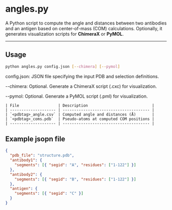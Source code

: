 # angles.py

A Python script to compute the angle and distances between two antibodies and an antigen based on center-of-mass (COM) calculations. Optionally, it generates visualization scripts for **ChimeraX** or **PyMOL**.

---

##  Usage

```bash
python angles.py config.json [--chimera] [--pymol]
```
config.json: JSON file specifying the input PDB and selection definitions.

--chimera: Optional. Generate a ChimeraX script (.cxc) for visualization.

--pymol: Optional. Generate a PyMOL script (.pml) for visualization.

```
| File                 | Description                            |
| -------------------- | -------------------------------------- |
| `<pdbtag>_angle.csv` | Computed angle and distances (Å)       |
| `<pdbtag>_coms.pdb`  | Pseudo-atoms at computed COM positions |
| -------------------- | -------------------------------------- |
```
## Example jsopn file 
```json
{
  "pdb_file": "structure.pdb",
  "antibody1": {
    "segments": [{ "segid": "A", "residues": ["1-122"] }]
  },
  "antibody2": {
    "segments": [{ "segid": "B", "residues": ["1-122"] }]
  },
  "antigen": {
    "segments": [{ "segid": "C" }]
  }
}
```
